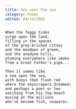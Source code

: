 ```yaml
---
title: Sea upon the sea
category: Poems
edited: 04/14/2005
---
```


    When the foggy tides
    surge upon the land,
    filling in the spaces
    of the grey-bricked cities
    and the meadows of green,
    and the anodyne hills,
    pluming everywhere like smoke
    from a Great Father's pipe...

    Then it seems like
    a sea upon the sea,
    with buoys that flash red
    where the skyscrapers dreamed;
    and perhaps a poet or two
    watching from his fog beach
    musing at the millions
    who've become fish, unawares.


